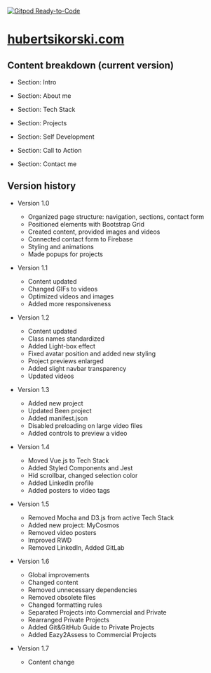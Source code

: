 [![Gitpod Ready-to-Code](https://img.shields.io/badge/Gitpod-Ready--to--Code-blue?logo=gitpod)](https://gitpod.io/#https://github.com/princeelector/portfolio)

# [hubertsikorski.com](https://hubertsikorski.com)

## Content breakdown (current version)

- Section: Intro

- Section: About me

- Section: Tech Stack

- Section: Projects

- Section: Self Development

- Section: Call to Action

- Section: Contact me

## Version history

- Version 1.0
  - Organized page structure: navigation, sections, contact form
  - Positioned elements with Bootstrap Grid
  - Created content, provided images and videos
  - Connected contact form to Firebase
  - Styling and animations
  - Made popups for projects

- Version 1.1
  - Content updated
  - Changed GIFs to videos
  - Optimized videos and images
  - Added more responsiveness

- Version 1.2
  - Content updated
  - Class names standardized
  - Added Light-box effect
  - Fixed avatar position and added new styling
  - Project previews enlarged
  - Added slight navbar transparency
  - Updated videos

- Version 1.3
  - Added new project
  - Updated Been project
  - Added manifest.json
  - Disabled preloading on large video files
  - Added controls to preview a video

- Version 1.4
  - Moved Vue.js to Tech Stack
  - Added Styled Components and Jest
  - Hid scrollbar, changed selection color
  - Added LinkedIn profile
  - Added posters to video tags

- Version 1.5
  - Removed Mocha and D3.js from active Tech Stack
  - Added new project: MyCosmos
  - Removed video posters
  - Improved RWD
  - Removed LinkedIn, Added GitLab

- Version 1.6
  - Global improvements
  - Changed content
  - Removed unnecessary dependencies
  - Removed obsolete files
  - Changed formatting rules
  - Separated Projects into Commercial and Private
  - Rearranged Private Projects
  - Added Git&GitHub Guide to Private Projects
  - Added Eazy2Assess to Commercial Projects

- Version 1.7
  - Content change
